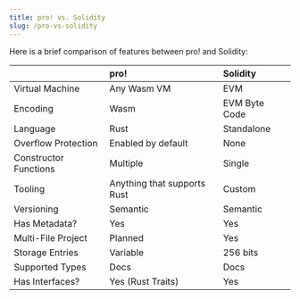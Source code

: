 ```yaml
---
title: pro! vs. Solidity
slug: /pro-vs-solidity
---
```


Here is a brief comparison of features between pro! and Solidity:

<div class="comparison">

||pro!|Solidity|
|:---|:---|:---|
|Virtual Machine|Any Wasm VM|EVM|
|Encoding|Wasm|EVM Byte Code|
|Language|Rust|Standalone|
|Overflow Protection|Enabled by default|None|
|Constructor Functions|Multiple|Single|
|Tooling|Anything that supports Rust|Custom|
|Versioning|Semantic|Semantic|
|Has Metadata?|Yes|Yes|
|Multi-File Project|Planned|Yes|
|Storage Entries|Variable|256 bits|
|Supported Types|Docs|Docs|
|Has Interfaces?|Yes (Rust Traits)|Yes|

</div>
